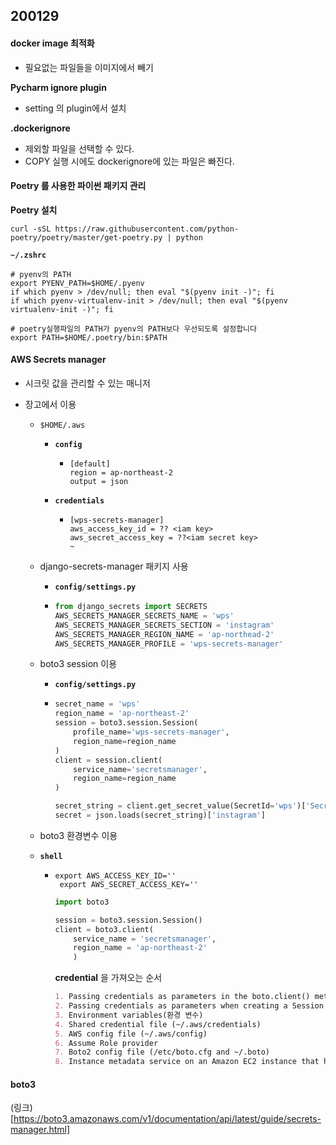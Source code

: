 ## 200129

#### docker image  최적화

- 필요없는 파일들을 이미지에서 빼기



**Pycharm ignore plugin**

- setting 의 plugin에서 설치

**.dockerignore**

- 제외할 파일을 선택할 수 있다.
- COPY 실행 시에도 dockerignore에 있는 파일은 빠진다.



#### Poetry 를 사용한 파이썬 패키지 관리

**Poetry 설치**

`curl -sSL https://raw.githubusercontent.com/python-poetry/poetry/master/get-poetry.py | python`



**`~/.zshrc`**

```
# pyenv의 PATH
export PYENV_PATH=$HOME/.pyenv
if which pyenv > /dev/null; then eval "$(pyenv init -)"; fi
if which pyenv-virtualenv-init > /dev/null; then eval "$(pyenv virtualenv-init -)"; fi

# poetry실행파일의 PATH가 pyenv의 PATH보다 우선되도록 설정합니다
export PATH=$HOME/.poetry/bin:$PATH
```



#### AWS Secrets manager

- 시크릿 값을 관리할 수 있는 매니저



- 장고에서 이용

  - `$HOME/.aws`

    - **`config`**

      - ```
        [default]
        region = ap-northeast-2
        output = json
        
        ```

    - **`credentials`**

      - ```
        [wps-secrets-manager]
        aws_access_key_id = ?? <iam key>
        aws_secret_access_key = ??<iam secret key>
        ~                                                                    
        ```

      

  - django-secrets-manager 패키지 사용

    - **`config/settings.py`**

    - ```python
      from django_secrets import SECRETS
      AWS_SECRETS_MANAGER_SECRETS_NAME = 'wps'
      AWS_SECRETS_MANAGER_SECRETS_SECTION = 'instagram'
      AWS_SECRETS_MANAGER_REGION_NAME = 'ap-northead-2'
      AWS_SECRETS_MANAGER_PROFILE = 'wps-secrets-manager'
      ```

    

  - boto3 session 이용

    - **`config/settings.py`**

    - ```python
      secret_name = 'wps'
      region_name = 'ap-northeast-2'
      session = boto3.session.Session(
          profile_name='wps-secrets-manager',
          region_name=region_name
      )
      client = session.client(
          service_name='secretsmanager',
          region_name=region_name
      )
      
      secret_string = client.get_secret_value(SecretId='wps')['SecretString']
      secret = json.loads(secret_string)['instagram']
      ```

  - boto3 환경변수 이용

  - **`shell`**

    - ```shell
      export AWS_ACCESS_KEY_ID=''
       export AWS_SECRET_ACCESS_KEY=''
      
      ```

      

      ```python
      import boto3
      
      session = boto3.session.Session()
      client = boto3.client(
          service_name = 'secretsmanager',
          region_name = 'ap-northeast-2'
          )
      ```

      

      

      

      **credential** 을 가져오는 순서

      ```markdown
      1. Passing credentials as parameters in the boto.client() method(client함수에 직접 넣음)
      2. Passing credentials as parameters when creating a Session object(Session함수에 직접 넣음)
      3. Environment variables(환경 변수)
      4. Shared credential file (~/.aws/credentials)
      5. AWS config file (~/.aws/config)
      6. Assume Role provider
      7. Boto2 config file (/etc/boto.cfg and ~/.boto)
      8. Instance metadata service on an Amazon EC2 instance that has an IAM role configured
      ```



#### boto3

(링크)[https://boto3.amazonaws.com/v1/documentation/api/latest/guide/secrets-manager.html]
